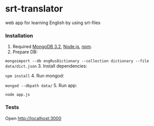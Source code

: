 # srt-translator
web app for learning English by using srt-files

### Installation

1. Required [MongoDB 3.2](https://docs.mongodb.org/manual/installation/), [Node.js](https://nodejs.org/en/download/), [npm](https://www.npmjs.com/).
2. Prepare DB: 

  `mongoimport --db engRusDictionary --collection dictionary --file data/dict.json`
3. Install dependencies:

  `npm install`
4. Run mongod:

  `mongod --dbpath data/`
5. Run app:

  `node app.js`

### Tests

Open <http://localhost:3000>
